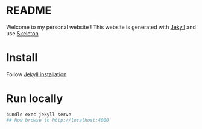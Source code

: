 # README

Welcome to my personal website !
This website is generated with [Jekyll](https://jekyllrb.com/) and use [Skeleton](http://getskeleton.com/)

# Install

Follow [Jekyll installation](https://jekyllrb.com/docs/installation/)

# Run locally

```bash
bundle exec jekyll serve
## Now browse to http://localhost:4000
```
